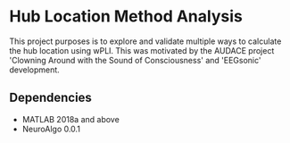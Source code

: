 # Hub Location Method Analysis
This project purposes is to explore and validate multiple ways to calculate the hub location using wPLI. This was motivated by the AUDACE project 'Clowning Around with the Sound of Consciousness' and 'EEGsonic' development.

## Dependencies
- MATLAB 2018a and above
- NeuroAlgo 0.0.1
